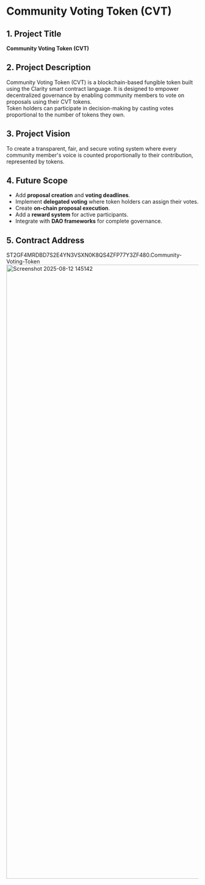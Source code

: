 # Community Voting Token (CVT)

## 1. Project Title
**Community Voting Token (CVT)**

## 2. Project Description
Community Voting Token (CVT) is a blockchain-based fungible token built using the Clarity smart contract language. It is designed to empower decentralized governance by enabling community members to vote on proposals using their CVT tokens.  
Token holders can participate in decision-making by casting votes proportional to the number of tokens they own.

## 3. Project Vision
To create a transparent, fair, and secure voting system where every community member's voice is counted proportionally to their contribution, represented by tokens.

## 4. Future Scope
- Add **proposal creation** and **voting deadlines**.
- Implement **delegated voting** where token holders can assign their votes.
- Create **on-chain proposal execution**.
- Add a **reward system** for active participants.
- Integrate with **DAO frameworks** for complete governance.

## 5. Contract Address
ST2GF4MRDBD7S2E4YN3VSXN0K8QS4ZFP77Y3ZF480.Community-Voting-Token
<img width="3199" height="1611" alt="Screenshot 2025-08-12 145142" src="https://github.com/user-attachments/assets/41cb6f6f-b6ad-4822-976e-55c347db2a08" />

